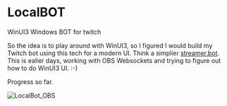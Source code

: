 # LocalBOT
WinUI3 Windows BOT for twitch

So the idea is to play around with WinUI3, so I figured I would build my Twitch bot using this tech for a modern UI.  Think a simplier [streamer.bot](https://streamer.bot).  This is ealier days, working with OBS Websockets and trying to figure out how to do WinUI3 UI. :-)

Progress so far. 

![LocalBot_OBS](https://user-images.githubusercontent.com/7108949/197892148-db699ff3-41b8-4aa7-8ff8-0045eed7b5a4.gif)
